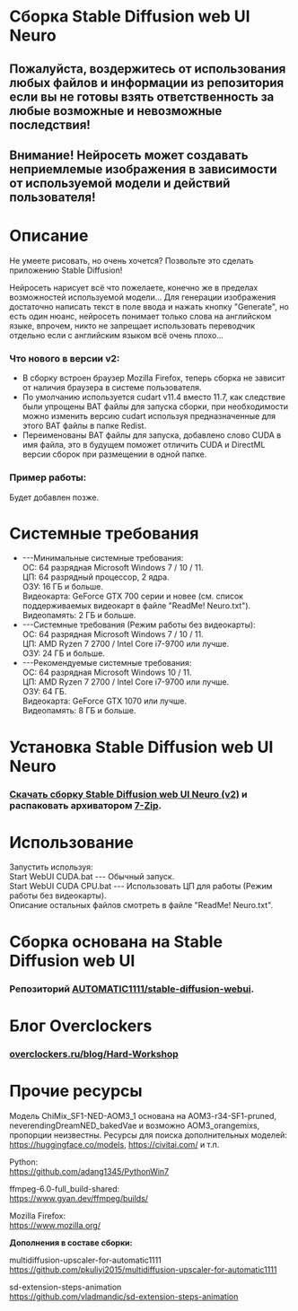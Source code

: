 # Сборка Stable Diffusion web UI Neuro
## Пожалуйста, воздержитесь от использования любых файлов и информации из репозитория если вы не готовы взять ответственность за любые возможные и невозможные последствия!
## Внимание! Нейросеть может создавать неприемлемые изображения в зависимости от используемой модели и действий пользователя!
# Описание
Не умеете рисовать, но очень хочется? Позвольте это сделать приложению Stable Diffusion!

Нейросеть нарисует всё что пожелаете, конечно же в пределах возможностей используемой модели...
Для генерации изображения достаточно написать текст в поле ввода и нажать кнопку "Generate", но есть один нюанс, нейросеть понимает только слова на английском языке, впрочем, никто не запрещает использовать переводчик отдельно если с английским языком всё очень плохо...

### Что нового в версии v2:
- В сборку встроен браузер Mozilla Firefox, теперь сборка не зависит от наличия браузера в системе пользователя.
- По умолчанию используется cudart v11.4 вместо 11.7, как следствие были упрощены BAT файлы для запуска сборки, при необходимости можно изменить версию cudart используя предназначенные для этого BAT файлы в папке Redist.
- Переименованы BAT файлы для запуска, добавлено слово CUDA в имя файла, это в будущем поможет отличить CUDA и DirectML версии сборок при размещении в одной папке.

### Пример работы:

Будет добавлен позже.

# Системные требования
- ---Минимальные системные требования:\
ОС: 64 разрядная Microsoft Windows 7 / 10 / 11.\
ЦП: 64 разрядный процессор, 2 ядра.\
ОЗУ: 16 ГБ и больше.\
Видеокарта: GeForce GTX 700 серии и новее (см. список поддерживаемых видеокарт в файле "ReadMe! Neuro.txt").\
Видеопамять: 2 ГБ и больше.
- ---Системные требования (Режим работы без видеокарты):\
ОС: 64 разрядная Microsoft Windows 7 / 10 / 11.\
ЦП: AMD Ryzen 7 2700 / Intel Core i7-9700 или лучше.\
ОЗУ: 24 ГБ и больше.
- ---Рекомендуемые системные требования:\
ОС: 64 разрядная Microsoft Windows 10 / 11.\
ЦП: AMD Ryzen 7 2700 / Intel Core i7-9700 или лучше.\
ОЗУ: 64 ГБ.\
Видеокарта: GeForce GTX 1070 или лучше.\
Видеопамять: 8 ГБ и больше.
# Установка Stable Diffusion web UI Neuro
### [Скачать сборку Stable Diffusion web UI Neuro (v2)](https://github.com/Shedou/Neuro/releases/tag/SD_WEBUI_v2) и распаковать архиватором [7-Zip](https://7-zip.org/).
# Использование
Запустить используя:\
Start WebUI CUDA.bat --- Обычный запуск.\
Start WebUI CUDA CPU.bat --- Использовать ЦП для работы (Режим работы без видеокарты).\
Описание остальных файлов смотреть в файле "ReadMe! Neuro.txt".
# Сборка основана на Stable Diffusion web UI
### Репозиторий [AUTOMATIC1111/stable-diffusion-webui](https://github.com/AUTOMATIC1111/stable-diffusion-webui).
# Блог Overclockers
### [overclockers.ru/blog/Hard-Workshop](https://overclockers.ru/blog/Hard-Workshop)
# Прочие ресурсы
Модель ChiMix_SF1-NED-AOM3_1 основана на AOM3-r34-SF1-pruned, neverendingDreamNED_bakedVae и возможно AOM3_orangemixs, пропорции неизвестны. Ресурсы для поиска дополнительных моделей: https://huggingface.co/models, https://civitai.com/ и т.п.

Python:\
https://github.com/adang1345/PythonWin7

ffmpeg-6.0-full_build-shared:\
https://www.gyan.dev/ffmpeg/builds/

Mozilla Firefox:\
https://www.mozilla.org/

**Дополнения в составе сборки:**

multidiffusion-upscaler-for-automatic1111\
https://github.com/pkuliyi2015/multidiffusion-upscaler-for-automatic1111

sd-extension-steps-animation\
https://github.com/vladmandic/sd-extension-steps-animation
